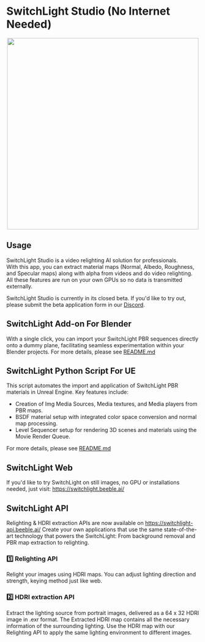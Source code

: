 # SwitchLight Studio (No Internet Needed)
<p align="center"><img style="width: 500px;" src="https://desktop.beeble.ai/public/youtube-banner-2.png"></p>

## Usage

SwitchLight Studio is a video relighting AI solution for professionals. <br/>With this app, you can extract material maps (Normal, Albedo, Roughness, and Specular maps) along with alpha from videos and do video relighting. All these features are run on your own GPUs so no data is transmitted externally. 

SwitchLight Studio is currently in its closed beta. If you'd like to try out, please submit the beta application form in our <a href="https://discord.gg/5REz3mzWwj" target="_blank">Discord</a>.

## SwitchLight Add-on For Blender
With a single click, you can import your SwitchLight PBR sequences directly onto a dummy plane, facilitating seamless experimentation within your Blender projects. For more details, please see <a href="https://github.com/beeble-ai/SwitchLight-Studio/blob/main/blender/README.md">README.md</a>

## SwitchLight Python Script For UE
This script automates the import and application of SwitchLight PBR materials in Unreal Engine. Key features include:
- Creation of Img Media Sources, Media textures, and Media players from PBR maps.
- BSDF material setup with integrated color space conversion and normal map processing.
- Level Sequencer setup for rendering 3D scenes and materials using the Movie Render Queue.

For more details, please see <a href="https://github.com/beeble-ai/SwitchLight-Studio/blob/main/unreal_engine/README.md">README.md</a>

## SwitchLight Web
If you'd like to try SwitchLight on still images, no GPU or installations needed, just visit: 
<a href="(https://switchlight.beeble.ai/)" target="_blank"> https://switchlight.beeble.ai/</a>

## SwitchLight API
Relighting & HDRI extraction APIs are now available on <a href="(https://switchlight-api.beeble.ai/)" target="_blank"> https://switchlight-api.beeble.ai/</a> 
Create your own applications that use the same state-of-the-art technology that powers the SwitchLight: From background removal and PBR map extraction to relighting. 

### 1️⃣  Relighting API
Relight your images using HDRI maps.
You can adjust lighting direction and strength, keying method just like web.

### 2️⃣ HDRI extraction API
Extract the lighting source from portrait images, delivered as a 64 x 32 HDRI image in .exr format.
The Extracted HDRI map contains all the necessary information of the surrounding lighting.
Use the HDRI map with our Relighting API to apply the same lighting environment to different images.



